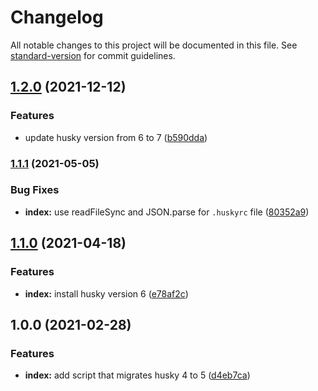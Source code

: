 # Changelog

All notable changes to this project will be documented in this file. See [standard-version](https://github.com/conventional-changelog/standard-version) for commit guidelines.

## [1.2.0](https://www.github.com/remarkablemark/husky-4-to-5/compare/v1.1.1...v1.2.0) (2021-12-12)


### Features

* update husky version from 6 to 7 ([b590dda](https://www.github.com/remarkablemark/husky-4-to-5/commit/b590dda3c776e0ea8ddbbddf8d939862e1e95b6d))

### [1.1.1](https://github.com/remarkablemark/husky-4-to-5/compare/v1.1.0...v1.1.1) (2021-05-05)


### Bug Fixes

* **index:** use readFileSync and JSON.parse for `.huskyrc` file ([80352a9](https://github.com/remarkablemark/husky-4-to-5/commit/80352a911d2cc175c155421a8a63254f7482458e))

## [1.1.0](https://github.com/remarkablemark/husky-4-to-5/compare/v1.0.0...v1.1.0) (2021-04-18)


### Features

* **index:** install husky version 6 ([e78af2c](https://github.com/remarkablemark/husky-4-to-5/commit/e78af2c59d379bfcee99f199e59b0d319ca85cca))

## 1.0.0 (2021-02-28)


### Features

* **index:** add script that migrates husky 4 to 5 ([d4eb7ca](https://github.com/remarkablemark/husky-4-to-5/commit/d4eb7ca0b42c9846ab7936567717cfc35bbaa819))
